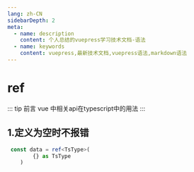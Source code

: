```yaml
---
lang: zh-CN
sidebarDepth: 2
meta:
  - name: description
    content: 个人总结的vuepress学习技术文档-语法
  - name: keywords
    content: vuepress,最新技术文档,vuepress语法,markdown语法
---
```


# ref

::: tip 前言
vue 中相关api在typescript中的用法
:::

## 1.定义为空时不报错

```ts
 const data = ref<TsType>(
        {} as TsType
    )
```
